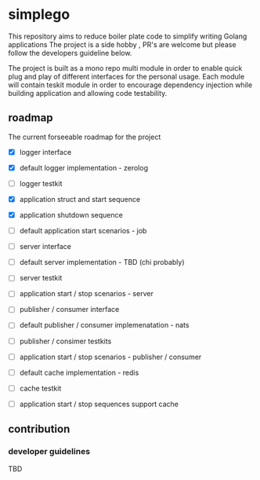 # simplego

This repository aims to reduce boiler plate code to simplify writing 
Golang applications
The project is a side hobby , PR's are welcome but please follow the developers guideline below.

The project is built as a mono repo multi module in order to enable quick plug and play of different interfaces for the personal usage.
Each module will contain teskit module in order to encourage dependency injection while building application and allowing code testability.

## roadmap
The current forseeable roadmap for the project 
- [x] logger interface
- [x] default logger implementation - zerolog
- [ ] logger testkit
- [x] application struct and start sequence
- [x] application shutdown sequence
- [ ] default application start scenarios - job
- [ ] server interface
- [ ] default server implementation - TBD (chi probably)
- [ ] server testkit
- [ ] application start / stop scenarios - server
- [ ] publisher / consumer interface
- [ ] default publisher / consumer implemenatation - nats
- [ ] publisher / consimer testkits
- [ ] application start / stop scenarios - publisher / consumer
- [ ] default cache implementation - redis
- [ ] cache testkit
- [ ] application start / stop sequences support cache


## contribution

### developer guidelines
TBD